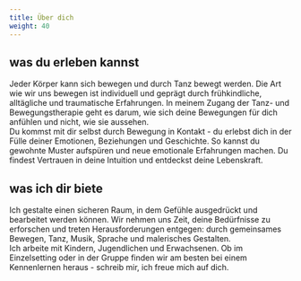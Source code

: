 ```yaml
---
title: Über dich
weight: 40
---
```


## was du erleben kannst

Jeder Körper kann sich bewegen und durch Tanz bewegt werden. Die Art wie wir uns bewegen ist individuell und geprägt durch frühkindliche, alltägliche und traumatische Erfahrungen. In meinem Zugang der Tanz- und Bewegungstherapie geht es darum, wie sich deine Bewegungen für dich anfühlen und nicht, wie sie aussehen.  
Du kommst mit dir selbst durch Bewegung in Kontakt - du erlebst dich in der Fülle deiner Emotionen, Beziehungen und Geschichte. So kannst du gewohnte Muster aufspüren und neue emotionale Erfahrungen machen. Du findest Vertrauen in deine Intuition und entdeckst deine Lebenskraft.

## was ich dir biete

Ich gestalte einen sicheren Raum, in dem Gefühle ausgedrückt und bearbeitet werden können. Wir nehmen uns Zeit, deine Bedürfnisse zu erforschen und treten Herausforderungen entgegen: durch gemeinsames Bewegen, Tanz, Musik, Sprache und malerisches Gestalten.  
Ich arbeite mit Kindern, Jugendlichen und Erwachsenen. Ob im Einzelsetting oder in der Gruppe finden wir am besten bei einem Kennenlernen heraus - schreib mir, ich freue mich auf dich.
